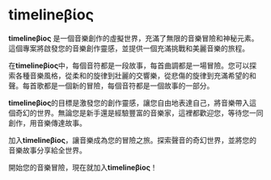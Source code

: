 # timelineβίος

**timelineβίος** 是一個音樂創作的虛擬世界，充滿了無限的音樂冒險和神秘元素。這個專案將啟發您的音樂創作靈感，並提供一個充滿挑戰和美麗音樂的旅程。

在**timelineβίος**中，每個音符都是一段故事，每首曲調都是一場冒險。您可以探索各種音樂風格，從柔和的旋律到壯麗的交響樂，從悲傷的旋律到充滿希望的和聲。每首歌都是一個新的冒險，每個音符都是一個故事的一部分。

**timelineβίος**的目標是激發您的創作靈感，讓您自由地表達自己，將音樂帶入這個奇幻的世界。無論您是新手還是經驗豐富的音樂家，這裡都歡迎您，等待您一同創作，用音樂傳達故事。

加入**timelineβίος**，讓音樂成為您的冒險之旅。探索聲音的奇幻世界，並將您的音樂故事分享給全世界。

開始您的音樂冒險，現在就加入**timelineβίος**！
